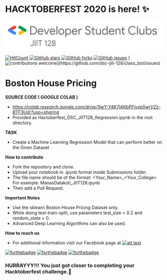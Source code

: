 # HACKTOBERFEST 2020 is here! ✨
<img src="./jiit128.png" >

[![HitCount](http://hits.dwyl.com/dsc-jiit-128/Hacktoberfest_ML_classification.svg)](http://hits.dwyl.com/dsc-jiit-128/Hacktoberfest_ML_Regression)
[![GitHub stars](https://img.shields.io/github/stars/dsc-jiit-128/Hacktoberfest_ML_Regression?color=green)](https://github.com/dsc-jiit-128/Hacktoberfest_ML_Regression/stargazers)
[![GitHub forks](https://img.shields.io/github/forks/dsc-jiit-128/Hacktoberfest_ML_Regression?color=green)](https://github.com/dsc-jiit-128/Hacktoberfest_ML_Regression/network)
[![GitHub issues](https://img.shields.io/github/issues/dsc-jiit-128/Hacktoberfest_ML_Regression)](https://github.com/dsc-jiit-128/Hacktoberfest_ML_Regression/issues)
[![contributions welcome](https://img.shields.io/badge/contributions-welcome-brightgreen.svg?)](https://github.com/dsc-jiit-128/class_bot/issues)

# Boston House Pricing


**SOURCE CODE ( GOOGLE COLAB )** 
 - *https://colab.research.google.com/drive/1lwY-Y4K7jAKbPFivsp5wrVZz-BTF3Udr?usp=sharing*
 - Provided as Hactoberfest_DSC_JIIT128_Regression.ipynb in the root directory.

**TASK**
 - Create a Machine Learning Regression Model that can perform better on the Given Dataset
 
**How to contribute**

 - Fork the repository and clone.
 - Upload your notebook in .ipynb format inside Submissions folder.
 - The file name should be of the format: <Your_Name>_<Your_College>    For example: ManasDalakoti_JIIT128.ipynb
 - Then add a Pull Request.

**Important Notes**
 - Use the sklearn Boston House Pricing Dataset only.
 - While doing test-train-split, use parameters test_size = 0.2 and random_state = 0.
 - Advanced Deep Learning Algorithms can also be used.
 
**How to reach us**
- For additional information visit our Facebook page at 
[![alt text][2.2]][2]

[2.2]: http://i.imgur.com/fep1WsG.png (http://www.facebook.com/dscjiitnoida/)

[2]: http://www.facebook.com/dscjiitnoida/

[![forthebadge](https://forthebadge.com/images/badges/open-source.svg)](https://forthebadge.com) [![forthebadge](https://forthebadge.com/images/badges/made-with-python.svg)](https://forthebadge.com) [![forthebadge](https://forthebadge.com/images/badges/built-with-love.svg)](https://forthebadge.com)

### HURRAYYY!!! You just got closer to completing your Hacktoberfest challenge.🌱

 
